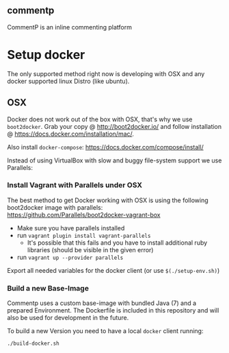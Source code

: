 commentp
--------

CommentP is an inline commenting platform

# Setup docker

The only supported method right now is developing with OSX and any docker supported linux Distro (like ubuntu).

## OSX

Docker does not work out of the box with OSX, that's why we use `boot2docker`.
Grab your copy @ http://boot2docker.io/ and follow installation @ https://docs.docker.com/installation/mac/.

Also install `docker-compose`: https://docs.docker.com/compose/install/

Instead of using VirtualBox with slow and buggy file-system support we use Parallels:

### Install Vagrant with Parallels under OSX
The best method to get Docker working with OSX is using the following boot2docker image with parallels:
https://github.com/Parallels/boot2docker-vagrant-box

- Make sure you have parallels installed
- run `vagrant plugin install vagrant-parallels`
    - It's possible that this fails and you have to install additional ruby libraries (should be visible in the given error)
- run `vagrant up --provider parallels`

Export all needed variables for the docker client (or use `$(./setup-env.sh)`)

### Build a new Base-Image

Commentp uses a custom base-image with bundled Java (7) and a prepared Environment.
The Dockerfile is included in this repository and will also be used for development in the future.

To build a new Version you need to have a local `docker` client running:

```
./build-docker.sh
```